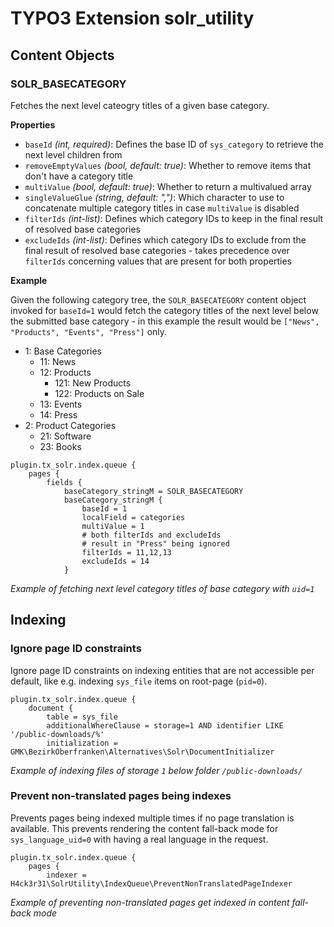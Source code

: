 # TYPO3 Extension solr_utility

## Content Objects

### SOLR_BASECATEGORY

Fetches the next level cateogry titles of a given base category.

**Properties**

* `baseId` *(int, required)*: Defines the base ID of `sys_category`
  to retrieve the next level children from
* `removeEmptyValues` *(bool, default: true)*: Whether to remove items that
  don't have a category title
* `multiValue` *(bool, default: true)*: Whether to return a multivalued array
* `singleValueGlue` *(string, default: ",")*: Which character to use to
  concatenate multiple category titles in case `multiValue` is disabled
* `filterIds` *(int-list)*: Defines which category IDs to keep in the final
  result of resolved base categories
* `excludeIds` *(int-list)*: Defines which category IDs to exclude from the
  final result of resolved base categories - takes precedence over `filterIds`
  concerning values that are present for both properties

**Example**

Given the following category tree, the `SOLR_BASECATEGORY` content object
invoked for `baseId=1` would fetch the category titles of the next level
below the submitted base category - in this example the result would be
`["News", "Products", "Events", "Press"]` only.

* 1: Base Categories
  * 11: News
  * 12: Products
    * 121: New Products
    * 122: Products on Sale
  * 13: Events
  * 14: Press
* 2: Product Categories
  * 21: Software
  * 23: Books

```
plugin.tx_solr.index.queue {
    pages {
        fields {
            baseCategory_stringM = SOLR_BASECATEGORY
            baseCategory_stringM {
                baseId = 1
                localField = categories
                multiValue = 1
                # both filterIds and excludeIds
                # result in "Press" being ignored
                filterIds = 11,12,13
                excludeIds = 14
            }
```
*Example of fetching next level category titles of base category with `uid=1`*

## Indexing

### Ignore page ID constraints

Ignore page ID constraints on indexing entities that are not accessible per
default, like e.g. indexing `sys_file` items on root-page (`pid=0`).

```
plugin.tx_solr.index.queue {
    document {
        table = sys_file
        additionalWhereClause = storage=1 AND identifier LIKE '/public-downloads/%'
        initialization = GMK\BezirkOberfranken\Alternatives\Solr\DocumentInitializer
```
*Example of indexing files of storage `1` below folder `/public-downloads/`*

### Prevent non-translated pages being indexes

Prevents pages being indexed multiple times if no page translation is available.
This prevents rendering the content fall-back mode for `sys_language_uid=0` with
having a real language in the request.

```
plugin.tx_solr.index.queue {
    pages {
        indexer = H4ck3r31\SolrUtility\IndexQueue\PreventNonTranslatedPageIndexer
```
*Example of preventing non-translated pages get indexed in content fall-back mode*
